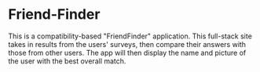 # Friend-Finder

This is a compatibility-based "FriendFinder" application. This full-stack site takes in results from the users' surveys, then compare their answers with those from other users. The app will then display the name and picture of the user with the best overall match. 